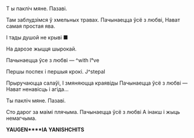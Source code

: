  
Т  ы пакліч мяне. Пазаві.

Там заблудзімся ў хмельных травах. Пачынаецца ўсё з любві, Нават самая простая ява.

I тады душой не крыві ■

На дарозе жыцця шырокай.

Пачынаецца ўсе з любві —  ^with l°ve

Першы поспех і першыя крокі. J^stepаІ

Прыручаюцца салаўі, I змяняюцца краявіды Пачынаецца ўсё з любві — Нават ненавісць і агіда...

Ты пакліч мяне. Пазаві.

Сто дарог за маімі плячыма. Пачынаецца ўсё з любві А інакш і жыць немагчыма.

**YAUGEN****IA**  **YANISHCHITS**

  